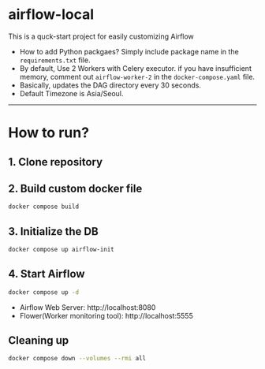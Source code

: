# airflow-local
This is a quck-start project for easily customizing Airflow

- How to add Python packgaes? Simply include package name in the `requirements.txt` file.
- By default, Use 2 Workers with Celery executor. if you have insufficient memory, comment out `airflow-worker-2` in the `docker-compose.yaml` file.
- Basically, updates the DAG directory every 30 seconds.
- Default Timezone is Asia/Seoul.

---

# How to run?

## 1. Clone repository

## 2. Build custom docker file
```bash
docker compose build
```

## 3. Initialize the DB
```bash
docker compose up airflow-init
```

## 4. Start Airflow
```bash
docker compose up -d
```
- Airflow Web Server: http://localhost:8080
- Flower(Worker monitoring tool): http://localhost:5555

## Cleaning up
```bash
docker compose down --volumes --rmi all
```

